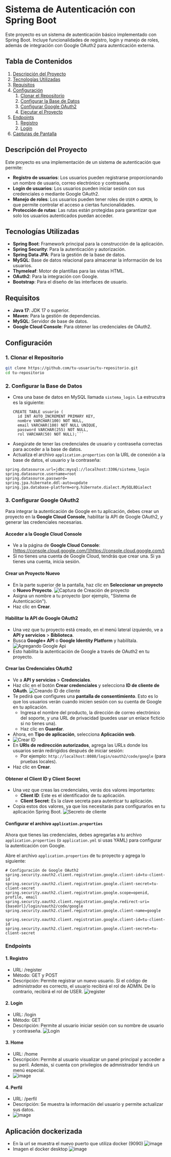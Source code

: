 # Sistema de Autenticación con Spring Boot

Este proyecto es un sistema de autenticación básico implementado con Spring Boot. Incluye funcionalidades de registro, login y manejo de roles, además de integración con Google OAuth2 para autenticación externa.

## Tabla de Contenidos

1. [Descripción del Proyecto](#descripción-del-proyecto)
2. [Tecnologías Utilizadas](#tecnologías-utilizadas)
3. [Requisitos](#requisitos)
4. [Configuración](#configuración)
   1. [Clonar el Repositorio](#clonar-el-repositorio)
   2. [Configurar la Base de Datos](#configurar-la-base-de-datos)
   3. [Configurar Google OAuth2](#configurar-google-oauth2)
   4. [Ejecutar el Proyecto](#ejecutar-el-proyecto)
5. [Endpoints](#endpoints)
   1. [Registro](#registro)
   2. [Login](#login)
6. [Capturas de Pantalla](#capturas-de-pantalla)

## Descripción del Proyecto

Este proyecto es una implementación de un sistema de autenticación que permite:

- **Registro de usuarios**: Los usuarios pueden registrarse proporcionando un nombre de usuario, correo electrónico y contraseña.
- **Login de usuarios**: Los usuarios pueden iniciar sesión con sus credenciales o mediante Google OAuth2.
- **Manejo de roles**: Los usuarios pueden tener roles de `USER` o `ADMIN`, lo que permite controlar el acceso a ciertas funcionalidades.
- **Protección de rutas**: Las rutas están protegidas para garantizar que solo los usuarios autenticados puedan acceder.

## Tecnologías Utilizadas

- **Spring Boot**: Framework principal para la construcción de la aplicación.
- **Spring Security**: Para la autenticación y autorización.
- **Spring Data JPA**: Para la gestión de la base de datos.
- **MySQL**: Base de datos relacional para almacenar la información de los usuarios.
- **Thymeleaf**: Motor de plantillas para las vistas HTML.
- **OAuth2**: Para la integración con Google.
- **Bootstrap**: Para el diseño de las interfaces de usuario.

## Requisitos

- **Java 17**: JDK 17 o superior.
- **Maven**: Para la gestión de dependencias.
- **MySQL**: Servidor de base de datos.
- **Google Cloud Console**: Para obtener las credenciales de OAuth2.

## Configuración

### 1. Clonar el Repositorio

```bash
git clone https://github.com/tu-usuario/tu-repositorio.git
cd tu-repositorio
```
### 2. Configurar la Base de Datos

- Crea una base de datos en MySQL llamada `sistema_login`.
  La estrucutra es la siguiente:
  ```usuario
  CREATE TABLE usuario (
    id INT AUTO_INCREMENT PRIMARY KEY,
    nombre VARCHAR(100) NOT NULL,
    email VARCHAR(100) NOT NULL UNIQUE,
    password VARCHAR(255) NOT NULL,
    rol VARCHAR(50) NOT NULL);```
  
- Asegúrate de tener las credenciales de usuario y contraseña correctas para acceder a la base de datos.
- Actualiza el archivo `application.properties` con la URL de conexión a la base de datos, el usuario y la contraseña:

```properties
spring.datasource.url=jdbc:mysql://localhost:3306/sistema_login
spring.datasource.username=root
spring.datasource.password=
spring.jpa.hibernate.ddl-auto=update
spring.jpa.database-platform=org.hibernate.dialect.MySQL8Dialect
```
### 3. Configurar Google OAuth2

Para integrar la autenticación de Google en tu aplicación, debes crear un proyecto en la **Google Cloud Console**, habilitar la API de Google OAuth2, y generar las credenciales necesarias. 

#### **Acceder a la Google Cloud Console**
   - Ve a la página de **Google Cloud Console**: [https://console.cloud.google.com/](https://console.cloud.google.com/)
   - Si no tienes una cuenta de Google Cloud, tendrás que crear una. Si ya tienes una cuenta, inicia sesión.

#### **Crear un Proyecto Nuevo**
   - En la parte superior de la pantalla, haz clic en **Seleccionar un proyecto** o **Nuevo Proyecto**.
     ![Captura de Creación de proyecto](https://drive.google.com/uc?export=view&id=1O7KjdmlcN--yarvMPOyUoZ5L8EdYwDCe)
   - Asigna un nombre a tu proyecto (por ejemplo, "Sistema de Autenticación").
   - Haz clic en **Crear**.

#### **Habilitar la API de Google OAuth2**
   - Una vez que tu proyecto está creado, en el menú lateral izquierdo, ve a **API y servicios** > **Biblioteca**.
   - Busca **Google+ API** o **Google Identity Platform** y habilítala.
     ![Agregando Google Api](https://drive.google.com/uc?export=view&id=1l8k3wjS-eqbwyt2v-IDr4Ij5vwxO1_HR)
   - Esto habilita la autenticación de Google a través de OAuth2 en tu proyecto.

#### **Crear las Credenciales OAuth2**
   - Ve a **API y servicios** > **Credenciales**.
   - Haz clic en el botón **Crear credenciales** y selecciona **ID de cliente de OAuth**.
     ![Creando ID de cliente](https://drive.google.com/uc?export=view&id=1egSfbShw74V43nq2muf5ZTfBpNaoX1nC)
   - Te pedirá que configures una **pantalla de consentimiento**. Esto es lo que los usuarios verán cuando inicien sesión con su cuenta de Google en tu aplicación.
     - Ingresa el nombre del producto, la dirección de correo electrónico del soporte, y una URL de privacidad (puedes usar un enlace ficticio si no tienes una).
     - Haz clic en **Guardar**.
   - Ahora, en **Tipo de aplicación**, selecciona **Aplicación web**.
   - ![Crear ID](https://drive.google.com/uc?export=view&id=1umB0v_Y2oZBQ3hzAU6oQuXU8qJf0cE7g)
   - En **URIs de redirección autorizados**, agrega las URLs donde los usuarios serán redirigidos después de iniciar sesión:
     - Por ejemplo: `http://localhost:8080/login/oauth2/code/google` (para pruebas locales).
   - Haz clic en **Crear**.

#### **Obtener el Client ID y Client Secret**
   - Una vez que creas las credenciales, verás dos valores importantes:
     - **Client ID**: Este es el identificador de tu aplicación.
     - **Client Secret**: Es la clave secreta para autenticar tu aplicación.
   - Copia estos dos valores, ya que los necesitarás para configurarlos en tu aplicación Spring Boot.
     ![Secreto de cliente](https://drive.google.com/uc?export=view&id=1r-sVxsGTmxrYuVQgOizVA0QOs-4lOSBe)

#### **Configurar el archivo `application.properties`**
   Ahora que tienes las credenciales, debes agregarlas a tu archivo `application.properties` (o `application.yml` si usas YAML) para configurar la autenticación con Google.

   Abre el archivo `application.properties` de tu proyecto y agrega lo siguiente:

```properties
# Configuración de Google OAuth2
spring.security.oauth2.client.registration.google.client-id=tu-client-id
spring.security.oauth2.client.registration.google.client-secret=tu-client-secret
spring.security.oauth2.client.registration.google.scope=openid, profile, email
spring.security.oauth2.client.registration.google.redirect-uri={baseUrl}/login/oauth2/code/google
spring.security.oauth2.client.registration.google.client-name=google
```
```properties
spring.security.oauth2.client.registration.google.client-id=tu-client-id
spring.security.oauth2.client.registration.google.client-secret=tu-client-secret
```
### Endpoints
#### 1. Registro
- URL: /register
- Método: GET y POST
- Descripción: Permite registrar un nuevo usuario. Si el código de administrador es correcto, el usuario recibirá el rol de ADMIN. De lo contrario, recibirá el rol de USER.
  ![register](https://drive.google.com/uc?export=view&id=1rwy9SBauqwZv1jsvYbMvhQPG0xWVlKgg)

#### 2. Login
- URL: /login
- Método: GET
- Descripción: Permite al usuario iniciar sesión con su nombre de usuario y contraseña.
  ![Login](https://drive.google.com/uc?export=view&id=1SI6va2Kd1SVuqiyS3RqjTOT6jltgoAQh)

#### 3. Home
- URL: /home
- Descripción: Permite al usuario visualizar un panel principal y acceder a su peril. Además, si cuenta con privilegios de admnistrador tendrá un menú especial.
- ![image](https://github.com/user-attachments/assets/dc0d2417-9060-47b1-8b56-1ab341b804e7)

#### 4. Perfil
- URL: /perfil
- Descripción: Se muestra la información del usuario y permite actualizar sus datos.
- ![image](https://github.com/user-attachments/assets/9b176b31-1282-444e-b19f-dd3588b7f289)

## Aplicación dockerizada
- En la url se muestra el nuevo puerto que utiliza docker (9090)
![image](https://github.com/user-attachments/assets/008ef449-a62e-48f1-976b-078460628013)
- Imagen el docker desktop
![image](https://github.com/user-attachments/assets/068aebec-a35f-4405-ab3a-b43a9fcc0b97)

